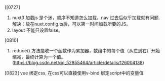 [[0727] 
1. nuxt3 加载js 是个迷，顺序不知道怎么加载。nav 过去后似乎加载就有问题. 
   解决：放在nuxt.config.ts后，可以第一时间加载所要的JS。
2. layout 不能只设置false。

[0810]
1. reduce() 方法接收一个函数作为累加器，数组中的每个值（从左到右）开始缩减，最终计算为一个值。(https://blog.csdn.net/qq_52855464/article/details/126004138)

[0823]
vue  绑定css, 在css可以直接使用v-bind 绑定script中的变量值




